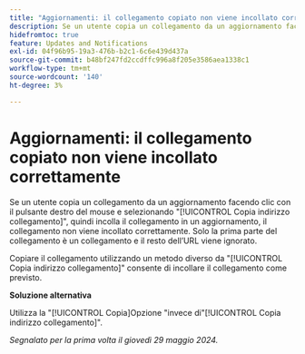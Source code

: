 ```yaml
---
title: "Aggiornamenti: il collegamento copiato non viene incollato correttamente"
description: Se un utente copia un collegamento da un aggiornamento facendo clic con il pulsante destro del mouse e selezionando Copia indirizzo collegamento, quindi incolla il collegamento in un aggiornamento, il collegamento non viene incollato correttamente. Solo la prima parte del collegamento è un collegamento e il resto dell’URL viene ignorato.
hidefromtoc: true
feature: Updates and Notifications
exl-id: 04f96b95-19a3-476b-b2c1-6c6e439d437a
source-git-commit: b48bf247fd2ccdffc996a8f205e3586aea1338c1
workflow-type: tm+mt
source-wordcount: '140'
ht-degree: 3%

---
```


# Aggiornamenti: il collegamento copiato non viene incollato correttamente

Se un utente copia un collegamento da un aggiornamento facendo clic con il pulsante destro del mouse e selezionando &quot;[!UICONTROL Copia indirizzo collegamento]&quot;, quindi incolla il collegamento in un aggiornamento, il collegamento non viene incollato correttamente. Solo la prima parte del collegamento è un collegamento e il resto dell’URL viene ignorato.

Copiare il collegamento utilizzando un metodo diverso da &quot;[!UICONTROL Copia indirizzo collegamento]&quot; consente di incollare il collegamento come previsto.

**Soluzione alternativa**

Utilizza la &quot;[!UICONTROL Copia]Opzione &quot;invece di&quot;[!UICONTROL Copia indirizzo collegamento]&quot;.

_Segnalato per la prima volta il giovedì 29 maggio 2024._
